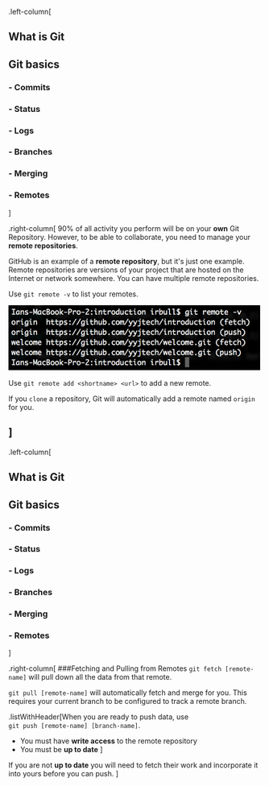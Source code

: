 .left-column[
  ## What is Git
  ## Git basics
 ### - Commits  
 ### - Status
 ### - Logs
 ### - Branches
 ### - Merging
 ### - Remotes
]

.right-column[
90% of all activity you perform will be on your **own** Git Repository. However,
to be able to collaborate, you need to manage your **remote repositories**.

GitHub is an example of a **remote repository**, but it's just one example.
Remote repositories are versions of your project that are hosted on the
Internet or network somewhere. You can have multiple remote repositories.

Use `git remote -v` to list your remotes.

<img src="images/git-remotes.png" class="centered" width="500px"/>

Use `git remote add <shortname> <url>` to add a new remote.

If you `clone` a repository, Git will automatically add a remote named
`origin` for you.

]
---
.left-column[
  ## What is Git
  ## Git basics
 ### - Commits  
 ### - Status
 ### - Logs
 ### - Branches
 ### - Merging
 ### - Remotes
]

.right-column[
###Fetching and Pulling from Remotes
`git fetch [remote-name]` will pull down all the data from that remote.

`git pull [remote-name]` will automatically fetch and merge for you. This
requires your current branch to be configured to track a remote branch.

.listWithHeader[When you are ready to push data, use  
`git push [remote-name] [branch-name]`.
* You must have **write access** to the remote repository
* You must be **up to date**
]

If you are not **up to date** you will need to fetch their work and incorporate
it into yours before you can push.
]
